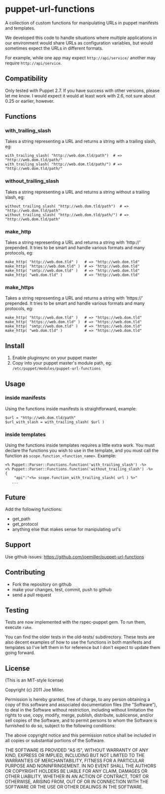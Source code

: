 puppet-url-functions
====================

A collection of custom functions for manipulating URLs in puppet manifests
and templates.

We developed this code to handle situations where multiple applications in
our environment would share URLs as configuration variables, but would sometimes
expect the URLs in different formats.

For example, while one app may expect `http://api/service/` another may
require `http://api/service`.

Compatibility
-------------

Only tested with Puppet 2.7.  If you have success with other versions, please
let me know.  I would expect it would at least work with 2.6, not sure
about 0.25 or earlier, however.

Functions
---------

### with_trailing_slash

Takes a string representing a URL and returns a string with a trailing slash, eg:

    with_trailing_slash( "http://web.dom.tld/path")  # => "http://web.dom.tld/path/"
    with_trailing_slash( "http://web.dom.tld/path/") # => "http://web.dom.tld/path/"

### without_trailing_slash

Takes a string representing a URL and returns a string without a trailing slash, eg:

    without_trailing_slash( "http://web.dom.tld/path")  # => "http://web.dom.tld/path"
    without_trailing_slash( "http://web.dom.tld/path/") # => "http://web.dom.tld/path"

### make_http

Takes a string representing a URL and returns a string with 'http://' prepended.  It
tries to be smart and handle various formats and many protocols, eg:

    make_http( "http://web.dom.tld" )   # => "http://web.dom.tld"
    make_http( "https://web.dom.tld" )  # => "http://web.dom.tld"
    make_http( "smtp://web.dom.tld" )   # => "http://web.dom.tld"
    make_http( "web.dom.tld" )          # => "http://web.dom.tld"

### make_https

Takes a string representing a URL and returns a string with 'https://' prepended.  It
tries to be smart and handle various formats and many protocols, eg:

    make_http( "http://web.dom.tld" )   # => "https://web.dom.tld"
    make_http( "https://web.dom.tld" )  # => "https://web.dom.tld"
    make_http( "smtp://web.dom.tld" )   # => "https://web.dom.tld"
    make_http( "web.dom.tld" )          # => "https://web.dom.tld"

    
Install
-------

1. Enable pluginsync on your puppet master
2. Copy into your puppet master's module path, eg: `/etc/puppet/modules/puppet-url-functions`


Usage
-----

### inside manifests

Using the functions inside manifests is straightforward, example:

    $url = "http://web.dom.tld/path"
    $url_with_slash = with_trailing_slash( $url )

### inside templates

Using the functions inside templates requires a little extra work. You
must declare the functions you wish to use in the template, and
you must call the function as `scope.function_<function_name>`. Example:

    <% Puppet::Parser::Functions.function('with_trailing_slash') -%>
    <% Puppet::Parser::Functions.function('without_trailing_slash') -%>
    {
        "api":"<%= scope.function_with_trailing_slash( url ) %>"
       ...

Future
------

Add the following functions:

* get_path
* get_protocol
* anything else that makes sense for manipulating url's


Support
-------

Use github issues: https://github.com/joemiller/puppet-url-functions

Contributing
------------

* Fork the repository on github
* make your changes, test, commit, push to github
* send a pull request

Testing
-------

Tests are now implemented with the rspec-puppet gem.  To run them, execute
`rake`.

You can find the older tests in the old-tests/ subdirectory.  These tests
are also decent examples of how to use the functions in both
manifests and templates so I've left them in for reference but I don't
expect to update them going forward.

License
-------
(This is an MIT-style license)

Copyright (c) 2011 Joe Miller.

Permission is hereby granted, free of charge, to any person obtaining a copy
of this software and associated documentation files (the "Software"), to deal
in the Software without restriction, including without limitation the rights
to use, copy, modify, merge, publish, distribute, sublicense, and/or sell
copies of the Software, and to permit persons to whom the Software is
furnished to do so, subject to the following conditions:

The above copyright notice and this permission notice shall be included in
all copies or substantial portions of the Software.

THE SOFTWARE IS PROVIDED "AS IS", WITHOUT WARRANTY OF ANY KIND, EXPRESS OR
IMPLIED, INCLUDING BUT NOT LIMITED TO THE WARRANTIES OF MERCHANTABILITY,
FITNESS FOR A PARTICULAR PURPOSE AND NONINFRINGEMENT. IN NO EVENT SHALL THE
AUTHORS OR COPYRIGHT HOLDERS BE LIABLE FOR ANY CLAIM, DAMAGES OR OTHER
LIABILITY, WHETHER IN AN ACTION OF CONTRACT, TORT OR OTHERWISE, ARISING FROM,
OUT OF OR IN CONNECTION WITH THE SOFTWARE OR THE USE OR OTHER DEALINGS IN
THE SOFTWARE.

 

